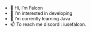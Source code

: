 - 👋 Hi, I’m Falcon
- 👀 I’m interested in developing
- 🌱 I’m currently learning Java
- 📫 To reach me discord : iusefalcon.

<!---
iusefalconi/iusefalconi is a ✨ special ✨ repository because its `README.md` (this file) appears on your GitHub profile.
You can click the Preview link to take a look at your changes.
--->
